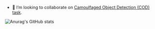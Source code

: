 
- 👯 I’m looking to collaborate on [Camoulfaged Object Detection (COD) task](http://dpfan.net/camouflage).

![Anurag's GitHub stats](https://github-readme-stats.vercel.app/api?username=DengPingFan&show_icons=true&theme=radical)
